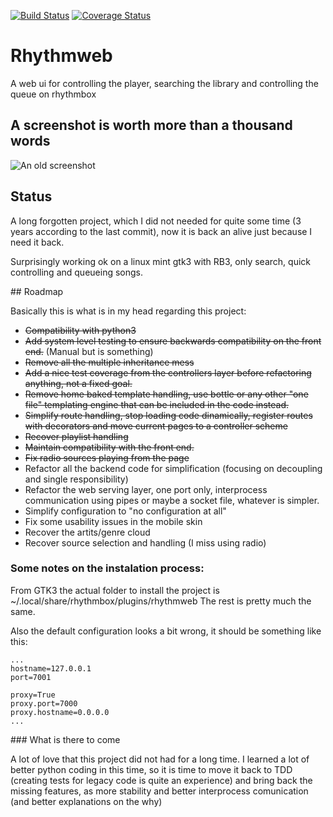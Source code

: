 [![Build Status](https://travis-ci.org/pcarranza/rhythmweb.svg?branch=master)](https://travis-ci.org/pcarranza/rhythmweb)
[![Coverage Status](https://coveralls.io/repos/pcarranza/rhythmweb/badge.png?branch=master)](https://coveralls.io/r/pcarranza/rhythmweb?branch=master)

# Rhythmweb

A web ui for controlling the player, searching the library and controlling the queue on rhythmbox

## A screenshot is worth more than a thousand words

![An old screenshot](https://bitbucket.org/jimcerberus/rhythmweb/wiki/img/play_queue.png)

## Status

A long forgotten project, which I did not needed for quite some time (3 years according to the last commit), now it is back an alive just because I need it back.

Surprisingly working ok on a linux mint gtk3 with RB3, only search, quick controlling and queueing songs.

## Roadmap

Basically this is what is in my head regarding this project:

* ~~Compatibility with python3~~
* ~~Add system level testing to ensure backwards compatibility on the front end.~~ (Manual but is something)
* ~~Remove all the multiple inheritance mess~~
* ~~Add a nice test coverage from the controllers layer before refactoring anything, not a fixed goal.~~
* ~~Remove home baked template handling, use bottle or any other "one file" templating engine that can be included in the code instead.~~
* ~~Simplify route handling, stop loading code dinamically, register routes with decorators and move current pages to a controller scheme~~
* ~~Recover playlist handling~~
* ~~Maintain compatibility with the front end.~~
* ~~Fix radio sources playing from the page~~
* Refactor all the backend code for simplification (focusing on decoupling and single responsibility)
* Refactor the web serving layer, one port only, interprocess communication using pipes or maybe a socket file, whatever is simpler.
* Simplify configuration to "no configuration at all"
* Fix some usability issues in the mobile skin
* Recover the artits/genre cloud
* Recover source selection and handling (I miss using radio)

### Some notes on the instalation process:

From GTK3 the actual folder to install the project is ~/.local/share/rhythmbox/plugins/rhythmweb
The rest is pretty much the same.

Also the default configuration looks a bit wrong, it should be something like this:

    ...
    hostname=127.0.0.1
    port=7001

    proxy=True
    proxy.port=7000
    proxy.hostname=0.0.0.0
    ...

### What is there to come

A lot of love that this project did not had for a long time. I learned a lot of better python coding in this time, so it is time to move it back to TDD (creating tests for legacy code is quite an experience) and bring back the missing features, as more stability and better interprocess comunication (and better explanations on the why)
